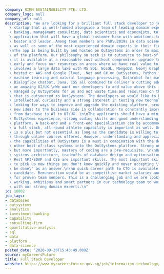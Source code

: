 ```yaml
---
company: RIMM SUSTAINABILITY PTE. LTD.
company_logo: null
company_url: null
description: "We are looking for a brilliant full stack developer to join an exciting\
  \ startup that is well-funded alongside a team of leading domain experts in investment\
  \ banking, management consulting, data scientists and economists, to create a world-class\
  \ application that will have a global customer base with ambitions to be a world\
  \ beater and leader. Among team members are PhD\u2019s in data science and economics,\
  \ as well as some of the most experienced domain experts in their fields globally.\n\
  \nThe app is being built by and hosted on OutSystems in order to maximise the capabilities\
  \ of the platform. Our philosophy on tech is to outsource to best-of-class where\
  \ it is available at a reasonable cost without compromise, upgrade to new capabilities\
  \ early and focus our resources on areas where we have real value to add. Our platform\
  \ involves a large data lake with MS SQL, NoSQL, MongoDB, Neo4j Graph database,\
  \ hosted on AWS and Google Cloud, .Net and C# on OutSystems, Python for data science,\
  \ machine learning and natural language processing, Datarobot for machine learning,\
  \ Dialogflow chatbot, Java, CSS all combined to deliver a cutting edge app with\
  \ an amazing UI/UX.\nWe want our developers to add value above this integrated application\
  \ managed by OutSystems for us and not waste time and resources on the infrastructure\
  \ that is outsourced to OutSystems. The developers we would like to hire must have\
  \ intellectual curiosity and a strong interest in testing new technologies and constantly\
  \ looking for ways to improve and upgrade the existing platform, proactively bringing\
  \ new ideas to the business side in collaboration to constantly improving all aspects\
  \ from database to AI to UI/UX. \n\nThe applicants should have a minimum of 3 years\
  \ OutSystems experience, strong coding skills and good understanding across the\
  \ platform. A back-end and a front-end specialisation can be accommodated but having\
  \ a full stack, all-round athlete capability is important as well. OutSystems certification\
  \ is a plus but not essential as long as the candidate is willing to obtain it quickly\
  \ through online courses offered. However, understanding and appreciation of leveraging\
  \ the capabilities of OutSystems is a must in combination with the desire to incorporate\
  \ other best-of-class systems into the OutSystems platform. Strong university degrees\
  \ but more importantly, mastery of coding are a pre-requisite. \n\nUnderstanding\
  \ systems architecture, tradeoffs of database design and optimisation, Python, Javascript,\
  \ Rest API/SOAP and CSS are important skills. The most important skill is the willingness\
  \ to pick up new things you don't know quickly and never accepting \"no it cannot\
  \ be done\" as an answer.\n\nA quick career path to CTO is available for the right\
  \ candidate. Remuneration would be at competitive market salaries and stock options\
  \ for proven team members. This is a challenging job and we are looking for hard\
  \ working, ambitious and smart partners in our technology team to work hand in hand\
  \ with our strong domain experts.\n"
id: 10002
job_tags:
- databases
- outsystems
- analytics
- investment-banking
- capability
- consulting-firm
- quantitative-analysis
- sql
- data
- platform
- data-science
posted_date: '2020-09-30T15:43:49.000Z'
source: myCareersFuture
title: Full Stack Developer
website: https://www.mycareersfuture.gov.sg/job/information-technology/full-stack-developer-rimm-sustainability-3fcf08917f32a3f9175d5dff158b7e64
---
```

